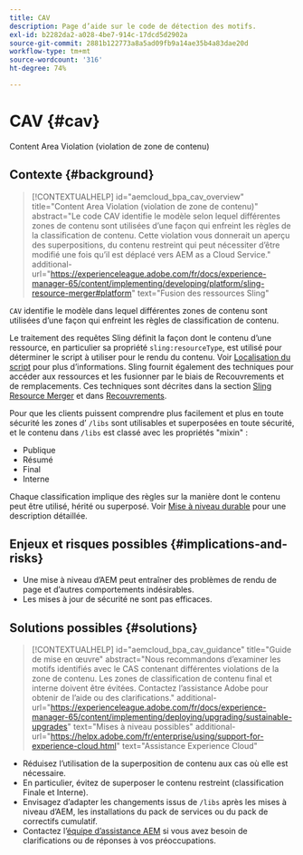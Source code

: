```yaml
---
title: CAV
description: Page d’aide sur le code de détection des motifs.
exl-id: b2282da2-a028-4be7-914c-17dcd5d2902a
source-git-commit: 2881b122773a8a5ad09fb9a14ae35b4a83dae20d
workflow-type: tm+mt
source-wordcount: '316'
ht-degree: 74%

---
```


# CAV {#cav}

Content Area Violation (violation de zone de contenu)

## Contexte {#background}

>[!CONTEXTUALHELP]
>id="aemcloud_bpa_cav_overview"
>title="Content Area Violation (violation de zone de contenu)"
>abstract="Le code CAV identifie le modèle selon lequel différentes zones de contenu sont utilisées d’une façon qui enfreint les règles de la classification de contenu. Cette violation vous donnerait un aperçu des superpositions, du contenu restreint qui peut nécessiter d’être modifié une fois qu’il est déplacé vers AEM as a Cloud Service."
>additional-url="https://experienceleague.adobe.com/fr/docs/experience-manager-65/content/implementing/developing/platform/sling-resource-merger#platform" text="Fusion des ressources Sling"

`CAV` identifie le modèle dans lequel différentes zones de contenu sont utilisées d’une façon qui enfreint les règles de classification de contenu.

Le traitement des requêtes Sling définit la façon dont le contenu d’une ressource, en particulier sa propriété `sling:resourceType`, est utilisé pour déterminer le script à utiliser pour le rendu du contenu. Voir [Localisation du script](https://experienceleague.adobe.com/fr/docs/experience-manager-65/content/implementing/developing/introduction/the-basics#locating-the-script) pour plus d’informations. Sling fournit également des techniques pour accéder aux ressources et les fusionner par le biais de Recouvrements et de remplacements. Ces techniques sont décrites dans la section [Sling Resource Merger](https://experienceleague.adobe.com/fr/docs/experience-manager-65/content/implementing/developing/platform/sling-resource-merger) et dans [Recouvrements](https://experienceleague.adobe.com/fr/docs/experience-manager-65/content/implementing/developing/platform/overlays).

Pour que les clients puissent comprendre plus facilement et plus en toute sécurité les zones d’ `/libs` sont utilisables et superposées en toute sécurité, et le contenu dans `/libs` est classé avec les propriétés &quot;mixin&quot; :

* Publique
* Résumé
* Final
* Interne

Chaque classification implique des règles sur la manière dont le contenu peut être utilisé, hérité ou superposé. Voir [Mise à niveau durable](https://experienceleague.adobe.com/fr/docs/experience-manager-65/content/implementing/deploying/upgrading/sustainable-upgrades) pour une description détaillée.

## Enjeux et risques possibles {#implications-and-risks}

* Une mise à niveau d’AEM peut entraîner des problèmes de rendu de page et d’autres comportements indésirables.
* Les mises à jour de sécurité ne sont pas efficaces.

## Solutions possibles {#solutions}

>[!CONTEXTUALHELP]
>id="aemcloud_bpa_cav_guidance"
>title="Guide de mise en œuvre"
>abstract="Nous recommandons d’examiner les motifs identifiés avec le CAS contenant différentes violations de la zone de contenu. Les zones de classification de contenu final et interne doivent être évitées. Contactez l’assistance Adobe pour obtenir de l’aide ou des clarifications."
>additional-url="https://experienceleague.adobe.com/fr/docs/experience-manager-65/content/implementing/deploying/upgrading/sustainable-upgrades" text="Mises à niveau possibles"
>additional-url="https://helpx.adobe.com/fr/enterprise/using/support-for-experience-cloud.html" text="Assistance Experience Cloud"

* Réduisez l’utilisation de la superposition de contenu aux cas où elle est nécessaire.
* En particulier, évitez de superposer le contenu restreint (classification Finale et Interne).
* Envisagez d’adapter les changements issus de `/libs` après les mises à niveau d’AEM, les installations du pack de services ou du pack de correctifs cumulatif.
* Contactez l’[équipe d’assistance AEM](https://helpx.adobe.com/fr/enterprise/using/support-for-experience-cloud.html) si vous avez besoin de clarifications ou de réponses à vos préoccupations.
